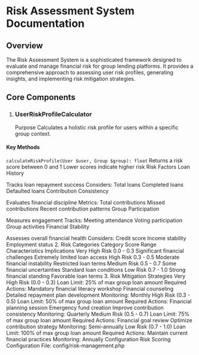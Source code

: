 # Risk Assessment System Documentation
## Overview
The Risk Assessment System is a sophisticated framework designed to evaluate and manage financial risk for group lending platforms. It provides a comprehensive approach to assessing user risk profiles, generating insights, and implementing risk mitigation strategies.

## Core Components
1. ### UserRiskProfileCalculator
   Purpose
   Calculates a holistic risk profile for users within a specific group context.

#### Key Methods
`calculateRiskProfile(User $user, Group $group): float`
Returns a risk score between 0 and 1
Lower scores indicate higher risk
Risk Factors
Loan History

Tracks loan repayment success
Considers:
Total loans
Completed loans
Defaulted loans
Contribution Consistency

Evaluates financial discipline
Metrics:
Total contributions
Missed contributions
Recent contribution patterns
Group Participation

Measures engagement
Tracks:
Meeting attendance
Voting participation
Group activities
Financial Stability

Assesses overall financial health
Considers:
Credit score
Income stability
Employment status
2. Risk Categories
   Category	Score Range	Characteristics	Implications
   Very High Risk	0.0 - 0.3	Significant financial challenges	Extremely limited loan access
   High Risk	0.3 - 0.5	Moderate financial instability	Restricted loan terms
   Medium Risk	0.5 - 0.7	Some financial uncertainties	Standard loan conditions
   Low Risk	0.7 - 1.0	Strong financial standing	Favorable loan terms
3. Risk Mitigation Strategies
   Very High Risk (0.0 - 0.3)
   Loan Limit: 25% of max group loan amount
   Required Actions:
   Mandatory financial literacy workshop
   Financial counseling
   Detailed repayment plan development
   Monitoring: Monthly
   High Risk (0.3 - 0.5)
   Loan Limit: 50% of max group loan amount
   Required Actions:
   Financial planning session
   Emergency fund creation
   Improve contribution consistency
   Monitoring: Quarterly
   Medium Risk (0.5 - 0.7)
   Loan Limit: 75% of max group loan amount
   Required Actions:
   Financial goal review
   Optimize contribution strategy
   Monitoring: Semi-annually
   Low Risk (0.7 - 1.0)
   Loan Limit: 100% of max group loan amount
   Required Actions:
   Maintain current financial practices
   Monitoring: Annually
   Configuration
   Risk Scoring Configuration
   File: config/risk-management.php
